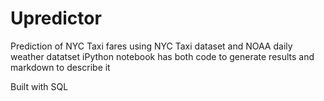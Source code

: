 # Upredictor
Prediction of NYC Taxi fares using NYC Taxi dataset and NOAA daily weather datatset
iPython notebook has both code to generate results and markdown to describe it


Built with SQL
